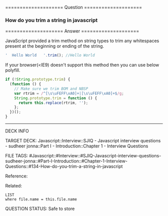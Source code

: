 ==================== Question ====================  

### How do you trim a string in javascript  

==================== Answer ====================  

JavaScript provided a trim method on string types to trim any whitespaces
present at the beginning or ending of the string.

```javascript
'  Hello World   '.trim(); //Hello World
```

If your browser(<IE9) doesn't support this method then you can use below
polyfill.

```javascript
if (!String.prototype.trim) {
  (function () {
    // Make sure we trim BOM and NBSP
    var rtrim = /^[\s\uFEFF\xA0]+|[\s\uFEFF\xA0]+$/g;
    String.prototype.trim = function () {
      return this.replace(rtrim, '');
    };
  })();
}
```

---

DECK INFO

TARGET DECK: Javascript::Interview::SJIQ - Javascript interview questions -
sudheer jonna::Part I - Introduction::Chapter 1 - Interview Questions

FILE TAGS:
#Javascript::#Interview::#SJIQ-Javascript-interview-questions-sudheer-jonna::#Part-I-Introduction::#Chapter-1-Interview-Questions::#134-How-do-you-trim-a-string-in-javascript

Reference:

Related:

```dataview
LIST
where file.name = this.file.name
```

QUESTION STATUS: Safe to store
